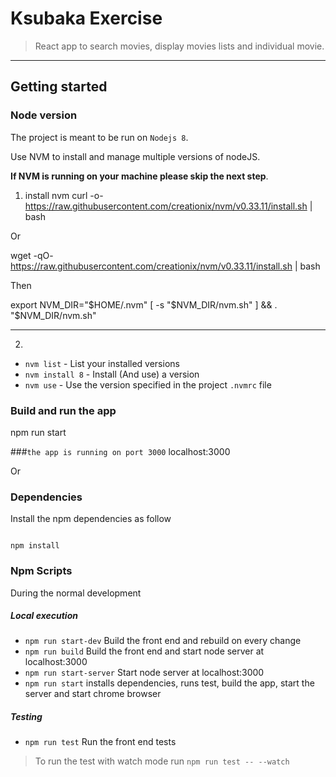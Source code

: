 # Ksubaka Exercise
> React app to search movies, display movies lists and individual movie.

----------
## Getting started

### Node version
The project is meant to be run on `Nodejs 8`.

Use NVM to install and manage multiple versions of nodeJS.

**If NVM is running on your machine please skip the next step**.

1. install nvm
curl -o- https://raw.githubusercontent.com/creationix/nvm/v0.33.11/install.sh | bash

Or

wget -qO- https://raw.githubusercontent.com/creationix/nvm/v0.33.11/install.sh | bash

Then

export NVM_DIR="$HOME/.nvm"
[ -s "$NVM_DIR/nvm.sh" ] && \. "$NVM_DIR/nvm.sh"

------------
2.

* `nvm list` - List your installed versions
* `nvm install 8` - Install (And use) a version
* `nvm use` - Use the version specified in the project `.nvmrc` file

### Build and run the app

npm run start

###`the app is running on port 3000` localhost:3000


Or


### Dependencies

Install the npm dependencies as follow

```

npm install

```

### Npm Scripts

During the normal development

##### Local execution
* `npm run start-dev` Build the front end and rebuild on every change
* `npm run build` Build the front end and start node server at localhost:3000
* `npm run start-server` Start node server at localhost:3000
* `npm run start` installs dependencies, runs test, build the app, start the server and start chrome browser

##### Testing
* `npm run test` Run the front end tests

> To run the test with watch mode run `npm run test -- --watch`
